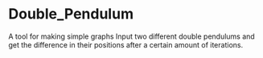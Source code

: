# Double_Pendulum
A tool for making simple graphs
Input two different double pendulums and get the difference in their positions after a certain amount of iterations. 
